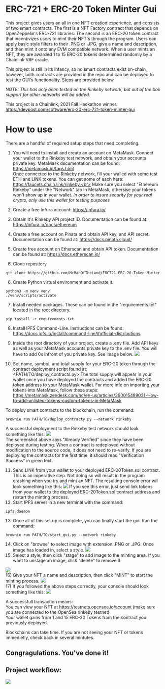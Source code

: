 # ERC-721 + ERC-20 Token Minter Gui
This project gives users an all in one NFT creation experience, and consists of two smart contracts. The first is a NFT Factory contract that depends on OpenZeppelin's ERC-721 libraries. The second is an ERC-20 token contract that incentivizes users to mint their NFT's through the program. Users can apply basic style filters to their .PNG or .JPG, give a name and description, and then mint it onto any EVM compatible network. When a user mints an NFT, they are awarded 1 to 15 ERC-20 tokens determined randomly by a Chainlink VRF oracle.

This project is still in its infancy, so no smart contracts exist on-chain, however, both contracts are provided in the repo and can be deployed to test the GUI's functionality. Steps are provided below.<br>

*NOTE: This has only been tested on the Rinkeby network, but out of the box support for other networks will be added.* 

This project is a Chainlink, 2021 Fall Hackathon winner. https://devpost.com/software/erc-20-erc-721-token-minter-gui


# How to use
There are a handful of required setup steps that need completing.
1) You will need to install and create an account on MetaMask. Connect your wallet to the Rinkeby test network, and obtain your accounts private key. MetaMask documentation can be found: https://metamask.io/faqs.html<br>
Once connected to the Rinkeby network, fill your walled with some test ETH and LINK tokens. You can get some of each here: https://faucets.chain.link/rinkeby.<br>
Make sure you select "Ethereum Rinkeby" under the "Network" tab in MetaMask, othersise your tokens won't show up in your wallet.
*In order to insure security for your real crypto, only use this wallet for testing purposes*

2) Create a free Infura account: https://infura.io/ <br>
3) Obtain it's Rinkeby API project ID. Documentation can be found at:
https://infura.io/docs/ethereum

3)  Create a free account on Pinata and obtain API key, and API secret. Documentation can be found at: https://docs.pinata.cloud/

4) Create free account on Etherscan and obtain API token. Documentation can be found at: https://docs.etherscan.io/

5)  Clone repository
~~~
git clone https://github.com/McManOfTheLand/ERC721-ERC-20-Token-Minter
~~~
 6)  Create Python virtual environment and activate it.
~~~
python3 -m venv venv
./venv/scripts/activate
~~~
7)  Install needed packages. These can be found in the "requirements.txt" located in the root directory. 
~~~
pip install -r requirements.txt
~~~
8) Install IPFS Command-Line. Instructions can be found: https://docs.ipfs.io/install/command-line/#official-distributions

9) Inside the root directory of your project, create a .env file. Add API keys as well as your MetaMask accounts private key to the .env file. You will have to add 0x infront of you private key. See image below.
![](ReadmePhotos/env_setup.PNG)
 
10) Set name, symbol, and total supply for your ERC-20 token through the contract deployment script found at: <PATH/TO/deploy_contracts.py>.The total supply will appear in your wallet once you have deployed the contracts and added the ERC-20 token address to your MetaMask wallet. For more info on importing your tokens into MetaMask, follow these steps: https://metamask.zendesk.com/hc/en-us/articles/360015489031-How-to-add-unlisted-tokens-custom-tokens-in-MetaMask

To deploy smart contracts to the blockchain, run the command:
~~~
brownie run PATH/TO/deploy_contracty.py --network rinkeby
~~~
A successful deployment to the Rinkeby test network should look something like this:
![](ReadmePhotos/contracts_deployed.PNG)<br>
The screenshot above says "Already Verified" since they have been deployed during testing. When a contract is redeployed without modification to the source code, it does not need to re-verify. If you are deploying the contracts for the first time, it should read "Verification Success" in green text.

11) Send LINK from your wallet to your deployed ERC-20Token.sol contract. This is an imperative step. Not doing so will result in the program crashing when you try and mint an NFT. The resulting console error will look something like this:
![](ReadmePhotos/account_needs_link.PNG)
If you see this error, just send link tokens from your wallet to the deployed ERC-20Token.sol contract address and restart the minting process.
12) Start IPFS server in a new terminal with the command: 
~~~
ipfs daemon
~~~

13) Once all of this set up is complete, you can finally start the gui. Run the command:
~~~
brownie run PATH/TO/start_gui.py --network rinkeby
~~~

14) Click on "browse" to select image with extension .PNG or .JPG. Once image has loaded in, select a style.
![](ReadmePhotos/browse_btn.PNG)
15) Select a style, then click "stage" to add image to the minting area. If you want to unstage an image, click "delete" to remove it.

![](ReadmePhotos/stage_actions.PNG)<br>
16) Give your NFT a name and description, then click "MINT" to start the minting process.
![](ReadmePhotos/mint_actions.PNG)<br>
17) If you followed the above steps correctly, your console should look something like this:
![](ReadmePhotos/mint_success.PNG)

A successfull transaction means:<br>
You can view your NFT at https://testnets.opensea.io/account (make sure you are connected to the OpenSea rinkeby testnet).<br>
Your wallet gains from 1 and 15 ERC-20 Tokens from the contract you previously deployed.

Blockchains can take time. If you are not seeing your NFT or tokens immedietly, check back in several mintutes.
## Congragulations. You've done it!

## Project workflow:<br>
![](ReadmePhotos/flowchart.PNG)


